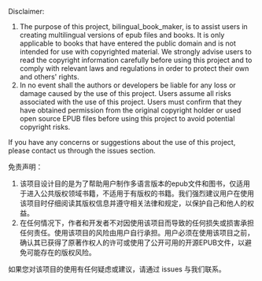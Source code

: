 Disclaimer:

1. The purpose of this project, bilingual_book_maker, is to assist users in creating multilingual versions of epub files and books. It is only applicable to books that have entered the public domain and is not intended for use with copyrighted material. We strongly advise users to read the copyright information carefully before using this project and to comply with relevant laws and regulations in order to protect their own and others' rights.
2. In no event shall the authors or developers be liable for any loss or damage caused by the use of this project. Users assume all risks associated with the use of this project. Users must confirm that they have obtained permission from the original copyright holder or used open source EPUB files before using this project to avoid potential copyright risks.

If you have any concerns or suggestions about the use of this project, please contact us through the issues section.


免责声明：

1. 该项目设计目的是为了帮助用户制作多语言版本的epub文件和图书，仅适用于进入公共版权领域书籍，不适用于有版权的书籍。我们强烈建议用户在使用该项目时仔细阅读其版权信息并遵守相关法律和规定，以保护自己和他人的权益。
2. 在任何情况下，作者和开发者不对因使用该项目而导致的任何损失或损害承担任何责任。使用该项目的风险由用户自行承担。用户必须在使用该项目之前，确认其已获得了原著作权人的许可或使用了公开可用的开源EPUB文件，以避免可能存在的版权风险。

如果您对该项目的使用有任何疑虑或建议，请通过 issues 与我们联系。
